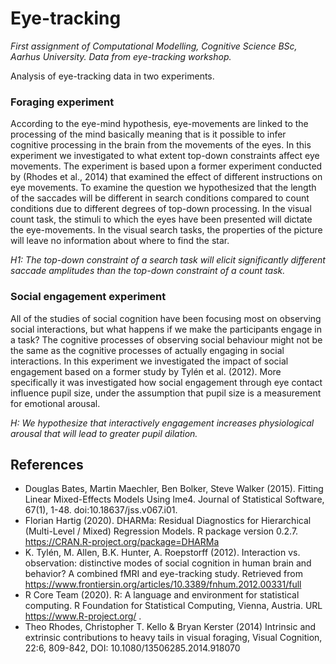 # Eye-tracking
_First assignment of Computational Modelling, Cognitive Science BSc, Aarhus University. Data from eye-tracking workshop._

Analysis of eye-tracking data in two experiments.
### Foraging experiment
According to the eye-mind hypothesis, eye-movements are linked to the
processing of the mind basically meaning that is it possible to infer cognitive processing in the brain
from the movements of the eyes. In this experiment we investigated to what extent top-down
constraints affect eye movements. The experiment is based upon a former experiment conducted by
(Rhodes et al., 2014) that examined the effect of different instructions on eye movements. To examine
the question we hypothesized that the length of the saccades will be different in search conditions
compared to count conditions due to different degrees of top-down processing. In the visual count
task, the stimuli to which the eyes have been presented will dictate the eye-movements. In the visual
search tasks, the properties of the picture will leave no information about where to find the star.

_H1: The top-down constraint of a search task will elicit significantly different saccade amplitudes
than the top-down constraint of a count task._

### Social engagement experiment
All of the studies of social cognition have been focusing most on observing social interactions, but
what happens if we make the participants engage in a task? The cognitive processes of observing
social behaviour might not be the same as the cognitive processes of actually engaging in social
interactions. In this experiment we investigated the impact of social engagement based on a former
study by Tylén et al. (2012). More specifically it was investigated how social engagement through eye
contact influence pupil size, under the assumption that pupil size is a measurement for emotional
arousal.

_H: We hypothesize that interactively engagement increases physiological arousal that will lead to
greater pupil dilation._

## References
- Douglas Bates, Martin Maechler, Ben Bolker, Steve Walker (2015). Fitting Linear Mixed-Effects Models
Using lme4. Journal of Statistical Software, 67(1), 1-48. doi:10.18637/jss.v067.i01.
- Florian Hartig (2020). DHARMa: Residual Diagnostics for Hierarchical (Multi-Level / Mixed)
Regression Models. R package version 0.2.7. https://CRAN.R-project.org/package=DHARMa
- K. Tylén, M. Allen, B.K. Hunter, A. Roepstorff (2012). Interaction vs. observation: distinctive modes of social cognition in
human brain and behavior? A combined fMRI and eye-tracking study. Retrieved from
https://www.frontiersin.org/articles/10.3389/fnhum.2012.00331/full
- R Core Team (2020). R: A language and environment for statistical computing. R Foundation for
Statistical Computing, Vienna, Austria. URL https://www.R-project.org/ .
- Theo Rhodes, Christopher T. Kello & Bryan Kerster (2014) Intrinsic and extrinsic contributions to heavy tails in visual
foraging, Visual Cognition, 22:6, 809-842, DOI: 10.1080/13506285.2014.918070
